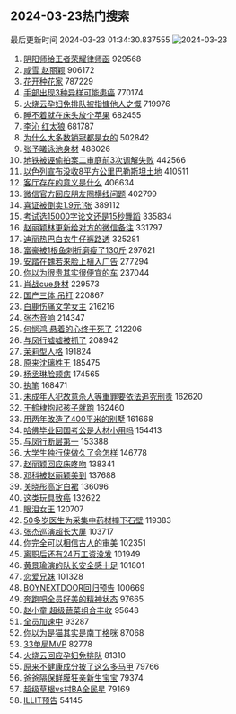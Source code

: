 ## 2024-03-23热门搜索 
最后更新时间 2024-03-23 01:34:30.837555 
![2024-03-23](https://imgs-storage.s3.us-east-005.backblazeb2.com/20240323/2024-03-23.png?versionId=4_z8fbbed132d73df8689c40f13_f114cd4f6e2744783_d20240322_m173430_c005_v0501018_t0045_u01711128870736) 
1. [阴阳师给王者荣耀律师函](https://s.weibo.com/weibo?q=%E9%98%B4%E9%98%B3%E5%B8%88%E7%BB%99%E7%8E%8B%E8%80%85%E8%8D%A3%E8%80%80%E5%BE%8B%E5%B8%88%E5%87%BD&t=31&band_rank=2&Refer=top) 929568
1. [咸雪 赵丽颖](https://s.weibo.com/weibo?q=%E5%92%B8%E9%9B%AA%20%E8%B5%B5%E4%B8%BD%E9%A2%96&t=31&band_rank=1&Refer=top) 906172
1. [花开种花家](https://s.weibo.com/weibo?q=%23%E8%8A%B1%E5%BC%80%E7%A7%8D%E8%8A%B1%E5%AE%B6%23&t=31&band_rank=3&Refer=top) 787229
1. [手部出现3种异样可能患癌](https://s.weibo.com/weibo?q=%23%E6%89%8B%E9%83%A8%E5%87%BA%E7%8E%B03%E7%A7%8D%E5%BC%82%E6%A0%B7%E5%8F%AF%E8%83%BD%E6%82%A3%E7%99%8C%23&t=31&band_rank=4&Refer=top) 770174
1. [火烧云孕妇免排队被指慷他人之慨](https://s.weibo.com/weibo?q=%23%E7%81%AB%E7%83%A7%E4%BA%91%E5%AD%95%E5%A6%87%E5%85%8D%E6%8E%92%E9%98%9F%E8%A2%AB%E6%8C%87%E6%85%B7%E4%BB%96%E4%BA%BA%E4%B9%8B%E6%85%A8%23&t=31&band_rank=49&Refer=top) 719976
1. [睡不着就在床头放个苹果](https://s.weibo.com/weibo?q=%23%E7%9D%A1%E4%B8%8D%E7%9D%80%E5%B0%B1%E5%9C%A8%E5%BA%8A%E5%A4%B4%E6%94%BE%E4%B8%AA%E8%8B%B9%E6%9E%9C%23&t=31&band_rank=5&Refer=top) 682455
1. [李沁 红太狼](https://s.weibo.com/weibo?q=%E6%9D%8E%E6%B2%81%20%E7%BA%A2%E5%A4%AA%E7%8B%BC&t=31&band_rank=6&Refer=top) 681787
1. [为什么大多数销冠都是女的](https://s.weibo.com/weibo?q=%23%E4%B8%BA%E4%BB%80%E4%B9%88%E5%A4%A7%E5%A4%9A%E6%95%B0%E9%94%80%E5%86%A0%E9%83%BD%E6%98%AF%E5%A5%B3%E7%9A%84%23&t=31&band_rank=7&Refer=top) 502842
1. [张予曦泳池身材](https://s.weibo.com/weibo?q=%23%E5%BC%A0%E4%BA%88%E6%9B%A6%E6%B3%B3%E6%B1%A0%E8%BA%AB%E6%9D%90%23&t=31&band_rank=8&Refer=top) 488026
1. [地铁被诬偷拍案二审庭前3次调解失败](https://s.weibo.com/weibo?q=%23%E5%9C%B0%E9%93%81%E8%A2%AB%E8%AF%AC%E5%81%B7%E6%8B%8D%E6%A1%88%E4%BA%8C%E5%AE%A1%E5%BA%AD%E5%89%8D3%E6%AC%A1%E8%B0%83%E8%A7%A3%E5%A4%B1%E8%B4%A5%23&t=31&band_rank=9&Refer=top) 442566
1. [以色列宣布没收8平方公里巴勒斯坦土地](https://s.weibo.com/weibo?q=%23%E4%BB%A5%E8%89%B2%E5%88%97%E5%AE%A3%E5%B8%83%E6%B2%A1%E6%94%B68%E5%B9%B3%E6%96%B9%E5%85%AC%E9%87%8C%E5%B7%B4%E5%8B%92%E6%96%AF%E5%9D%A6%E5%9C%9F%E5%9C%B0%23&t=31&band_rank=10&Refer=top) 410511
1. [客厅存在的意义是什么](https://s.weibo.com/weibo?q=%23%E5%AE%A2%E5%8E%85%E5%AD%98%E5%9C%A8%E7%9A%84%E6%84%8F%E4%B9%89%E6%98%AF%E4%BB%80%E4%B9%88%23&t=31&band_rank=13&Refer=top) 406634
1. [微信官方回应朋友圈横线问题](https://s.weibo.com/weibo?q=%23%E5%BE%AE%E4%BF%A1%E5%AE%98%E6%96%B9%E5%9B%9E%E5%BA%94%E6%9C%8B%E5%8F%8B%E5%9C%88%E6%A8%AA%E7%BA%BF%E9%97%AE%E9%A2%98%23&t=31&band_rank=11&Refer=top) 402799
1. [喜证被倒卖1.9元1张](https://s.weibo.com/weibo?q=%23%E5%96%9C%E8%AF%81%E8%A2%AB%E5%80%92%E5%8D%961.9%E5%85%831%E5%BC%A0%23&t=31&band_rank=12&Refer=top) 389112
1. [考试选15000字论文还是15秒舞蹈](https://s.weibo.com/weibo?q=%23%E8%80%83%E8%AF%95%E9%80%8915000%E5%AD%97%E8%AE%BA%E6%96%87%E8%BF%98%E6%98%AF15%E7%A7%92%E8%88%9E%E8%B9%88%23&t=31&band_rank=20&Refer=top) 335834
1. [赵丽颖林更新给对方的微信备注](https://s.weibo.com/weibo?q=%23%E8%B5%B5%E4%B8%BD%E9%A2%96%E6%9E%97%E6%9B%B4%E6%96%B0%E7%BB%99%E5%AF%B9%E6%96%B9%E7%9A%84%E5%BE%AE%E4%BF%A1%E5%A4%87%E6%B3%A8%23&t=31&band_rank=14&Refer=top) 331797
1. [迪丽热巴白衣牛仔裤路透](https://s.weibo.com/weibo?q=%23%E8%BF%AA%E4%B8%BD%E7%83%AD%E5%B7%B4%E7%99%BD%E8%A1%A3%E7%89%9B%E4%BB%94%E8%A3%A4%E8%B7%AF%E9%80%8F%23&t=31&band_rank=17&Refer=top) 325281
1. [富豪被1根鱼刺折磨瘦了130斤](https://s.weibo.com/weibo?q=%23%E5%AF%8C%E8%B1%AA%E8%A2%AB1%E6%A0%B9%E9%B1%BC%E5%88%BA%E6%8A%98%E7%A3%A8%E7%98%A6%E4%BA%86130%E6%96%A4%23&t=31&band_rank=15&Refer=top) 297621
1. [安踏在魏若来脸上植入广告](https://s.weibo.com/weibo?q=%E5%AE%89%E8%B8%8F%E5%9C%A8%E9%AD%8F%E8%8B%A5%E6%9D%A5%E8%84%B8%E4%B8%8A%E6%A4%8D%E5%85%A5%E5%B9%BF%E5%91%8A&t=31&band_rank=16&Refer=top) 277294
1. [你以为很贵其实很便宜的车](https://s.weibo.com/weibo?q=%23%E4%BD%A0%E4%BB%A5%E4%B8%BA%E5%BE%88%E8%B4%B5%E5%85%B6%E5%AE%9E%E5%BE%88%E4%BE%BF%E5%AE%9C%E7%9A%84%E8%BD%A6%23&t=31&band_rank=46&Refer=top) 237044
1. [肖战cue身材](https://s.weibo.com/weibo?q=%23%E8%82%96%E6%88%98cue%E8%BA%AB%E6%9D%90%23&t=31&band_rank=17&Refer=top) 229573
1. [国产三体 吊打](https://s.weibo.com/weibo?q=%E5%9B%BD%E4%BA%A7%E4%B8%89%E4%BD%93%20%E5%90%8A%E6%89%93&t=31&band_rank=18&Refer=top) 220867
1. [白鹿伤痛文学女主](https://s.weibo.com/weibo?q=%23%E7%99%BD%E9%B9%BF%E4%BC%A4%E7%97%9B%E6%96%87%E5%AD%A6%E5%A5%B3%E4%B8%BB%23&t=31&band_rank=19&Refer=top) 216216
1. [张杰音响](https://s.weibo.com/weibo?q=%E5%BC%A0%E6%9D%B0%E9%9F%B3%E5%93%8D&t=31&band_rank=21&Refer=top) 214347
1. [何悯鸿 悬着的心终于死了](https://s.weibo.com/weibo?q=%E4%BD%95%E6%82%AF%E9%B8%BF%20%E6%82%AC%E7%9D%80%E7%9A%84%E5%BF%83%E7%BB%88%E4%BA%8E%E6%AD%BB%E4%BA%86&t=31&band_rank=22&Refer=top) 212206
1. [与凤行嘘嘘被抓了](https://s.weibo.com/weibo?q=%23%E4%B8%8E%E5%87%A4%E8%A1%8C%E5%98%98%E5%98%98%E8%A2%AB%E6%8A%93%E4%BA%86%23&t=31&band_rank=23&Refer=top) 208942
1. [茉莉型人格](https://s.weibo.com/weibo?q=%23%E8%8C%89%E8%8E%89%E5%9E%8B%E4%BA%BA%E6%A0%BC%23&t=31&band_rank=24&Refer=top) 191824
1. [原来沈璃姓王](https://s.weibo.com/weibo?q=%23%E5%8E%9F%E6%9D%A5%E6%B2%88%E7%92%83%E5%A7%93%E7%8E%8B%23&t=31&band_rank=25&Refer=top) 185475
1. [杨丞琳脸颊痣](https://s.weibo.com/weibo?q=%23%E6%9D%A8%E4%B8%9E%E7%90%B3%E8%84%B8%E9%A2%8A%E7%97%A3%23&t=31&band_rank=31&Refer=top) 174565
1. [执笔](https://s.weibo.com/weibo?q=%E6%89%A7%E7%AC%94&t=31&band_rank=26&Refer=top) 168471
1. [未成年人犯故意杀人等重罪要依法追究刑责](https://s.weibo.com/weibo?q=%23%E6%9C%AA%E6%88%90%E5%B9%B4%E4%BA%BA%E7%8A%AF%E6%95%85%E6%84%8F%E6%9D%80%E4%BA%BA%E7%AD%89%E9%87%8D%E7%BD%AA%E8%A6%81%E4%BE%9D%E6%B3%95%E8%BF%BD%E7%A9%B6%E5%88%91%E8%B4%A3%23&t=31&band_rank=27&Refer=top) 162620
1. [王鹤棣抱起孩子就跑](https://s.weibo.com/weibo?q=%23%E7%8E%8B%E9%B9%A4%E6%A3%A3%E6%8A%B1%E8%B5%B7%E5%AD%A9%E5%AD%90%E5%B0%B1%E8%B7%91%23&t=31&band_rank=28&Refer=top) 162460
1. [用两年改造了400平米的别墅](https://s.weibo.com/weibo?q=%23%E7%94%A8%E4%B8%A4%E5%B9%B4%E6%94%B9%E9%80%A0%E4%BA%86400%E5%B9%B3%E7%B1%B3%E7%9A%84%E5%88%AB%E5%A2%85%23&t=31&band_rank=29&Refer=top) 161668
1. [哈佛毕业回国考公是大材小用吗](https://s.weibo.com/weibo?q=%23%E5%93%88%E4%BD%9B%E6%AF%95%E4%B8%9A%E5%9B%9E%E5%9B%BD%E8%80%83%E5%85%AC%E6%98%AF%E5%A4%A7%E6%9D%90%E5%B0%8F%E7%94%A8%E5%90%97%23&t=31&band_rank=30&Refer=top) 154413
1. [与凤行断层第一](https://s.weibo.com/weibo?q=%23%E4%B8%8E%E5%87%A4%E8%A1%8C%E6%96%AD%E5%B1%82%E7%AC%AC%E4%B8%80%23&t=31&band_rank=31&Refer=top) 153388
1. [大学生独行侠做久了会怎样](https://s.weibo.com/weibo?q=%23%E5%A4%A7%E5%AD%A6%E7%94%9F%E7%8B%AC%E8%A1%8C%E4%BE%A0%E5%81%9A%E4%B9%85%E4%BA%86%E4%BC%9A%E6%80%8E%E6%A0%B7%23&t=31&band_rank=32&Refer=top) 146778
1. [赵丽颖回应床咚吻](https://s.weibo.com/weibo?q=%23%E8%B5%B5%E4%B8%BD%E9%A2%96%E5%9B%9E%E5%BA%94%E5%BA%8A%E5%92%9A%E5%90%BB%23&t=31&band_rank=34&Refer=top) 138341
1. [邓科被赵丽颖美到](https://s.weibo.com/weibo?q=%23%E9%82%93%E7%A7%91%E8%A2%AB%E8%B5%B5%E4%B8%BD%E9%A2%96%E7%BE%8E%E5%88%B0%23&t=31&band_rank=33&Refer=top) 137688
1. [关晓彤高定白裙](https://s.weibo.com/weibo?q=%23%E5%85%B3%E6%99%93%E5%BD%A4%E9%AB%98%E5%AE%9A%E7%99%BD%E8%A3%99%23&t=31&band_rank=34&Refer=top) 136096
1. [这类玩具致癌](https://s.weibo.com/weibo?q=%23%E8%BF%99%E7%B1%BB%E7%8E%A9%E5%85%B7%E8%87%B4%E7%99%8C%23&t=31&band_rank=35&Refer=top) 132622
1. [眼泪女王](https://s.weibo.com/weibo?q=%E7%9C%BC%E6%B3%AA%E5%A5%B3%E7%8E%8B&t=31&band_rank=36&Refer=top) 120707
1. [50多岁医生为采集中药材摔下石壁](https://s.weibo.com/weibo?q=%2350%E5%A4%9A%E5%B2%81%E5%8C%BB%E7%94%9F%E4%B8%BA%E9%87%87%E9%9B%86%E4%B8%AD%E8%8D%AF%E6%9D%90%E6%91%94%E4%B8%8B%E7%9F%B3%E5%A3%81%23&t=31&band_rank=37&Refer=top) 119383
1. [张杰巡演超长大屏](https://s.weibo.com/weibo?q=%23%E5%BC%A0%E6%9D%B0%E5%B7%A1%E6%BC%94%E8%B6%85%E9%95%BF%E5%A4%A7%E5%B1%8F%23&t=31&band_rank=38&Refer=top) 103717
1. [你完全可以相信古人的审美](https://s.weibo.com/weibo?q=%23%E4%BD%A0%E5%AE%8C%E5%85%A8%E5%8F%AF%E4%BB%A5%E7%9B%B8%E4%BF%A1%E5%8F%A4%E4%BA%BA%E7%9A%84%E5%AE%A1%E7%BE%8E%23&t=31&band_rank=39&Refer=top) 102351
1. [离职后还有24万工资没发](https://s.weibo.com/weibo?q=%23%E7%A6%BB%E8%81%8C%E5%90%8E%E8%BF%98%E6%9C%8924%E4%B8%87%E5%B7%A5%E8%B5%84%E6%B2%A1%E5%8F%91%23&t=31&band_rank=40&Refer=top) 101949
1. [黄景瑜演的队长安全感十足](https://s.weibo.com/weibo?q=%E9%BB%84%E6%99%AF%E7%91%9C%E6%BC%94%E7%9A%84%E9%98%9F%E9%95%BF%E5%AE%89%E5%85%A8%E6%84%9F%E5%8D%81%E8%B6%B3&t=31&band_rank=41&Refer=top) 101801
1. [恋爱兄妹](https://s.weibo.com/weibo?q=%E6%81%8B%E7%88%B1%E5%85%84%E5%A6%B9&t=31&band_rank=43&Refer=top) 101328
1. [BOYNEXTDOOR回归预告](https://s.weibo.com/weibo?q=BOYNEXTDOOR%E5%9B%9E%E5%BD%92%E9%A2%84%E5%91%8A&t=31&band_rank=42&Refer=top) 100669
1. [奔跑吧全员好美的精神状态](https://s.weibo.com/weibo?q=%23%E5%A5%94%E8%B7%91%E5%90%A7%E5%85%A8%E5%91%98%E5%A5%BD%E7%BE%8E%E7%9A%84%E7%B2%BE%E7%A5%9E%E7%8A%B6%E6%80%81%23&t=31&band_rank=43&Refer=top) 97665
1. [赵小童 超级蔬菜组合丰收](https://s.weibo.com/weibo?q=%E8%B5%B5%E5%B0%8F%E7%AB%A5%20%E8%B6%85%E7%BA%A7%E8%94%AC%E8%8F%9C%E7%BB%84%E5%90%88%E4%B8%B0%E6%94%B6&t=31&band_rank=44&Refer=top) 95648
1. [全员加速中](https://s.weibo.com/weibo?q=%E5%85%A8%E5%91%98%E5%8A%A0%E9%80%9F%E4%B8%AD&t=31&band_rank=45&Refer=top) 93287
1. [你以为是猫其实是南丁格咪](https://s.weibo.com/weibo?q=%23%E4%BD%A0%E4%BB%A5%E4%B8%BA%E6%98%AF%E7%8C%AB%E5%85%B6%E5%AE%9E%E6%98%AF%E5%8D%97%E4%B8%81%E6%A0%BC%E5%92%AA%23&t=31&band_rank=44&Refer=top) 87068
1. [33单局MVP](https://s.weibo.com/weibo?q=%2333%E5%8D%95%E5%B1%80MVP%23&t=31&band_rank=47&Refer=top) 82778
1. [火烧云回应孕妇免排队](https://s.weibo.com/weibo?q=%23%E7%81%AB%E7%83%A7%E4%BA%91%E5%9B%9E%E5%BA%94%E5%AD%95%E5%A6%87%E5%85%8D%E6%8E%92%E9%98%9F%23&t=31&band_rank=50&Refer=top) 81310
1. [原来不健康成分披了这么多马甲](https://s.weibo.com/weibo?q=%23%E5%8E%9F%E6%9D%A5%E4%B8%8D%E5%81%A5%E5%BA%B7%E6%88%90%E5%88%86%E6%8A%AB%E4%BA%86%E8%BF%99%E4%B9%88%E5%A4%9A%E9%A9%AC%E7%94%B2%23&t=31&band_rank=48&Refer=top) 79766
1. [爸爸隔保鲜膜狂亲新生宝宝](https://s.weibo.com/weibo?q=%23%E7%88%B8%E7%88%B8%E9%9A%94%E4%BF%9D%E9%B2%9C%E8%86%9C%E7%8B%82%E4%BA%B2%E6%96%B0%E7%94%9F%E5%AE%9D%E5%AE%9D%23&t=31&band_rank=49&Refer=top) 79374
1. [超级草根vs村BA全民星](https://s.weibo.com/weibo?q=%23%E8%B6%85%E7%BA%A7%E8%8D%89%E6%A0%B9vs%E6%9D%91BA%E5%85%A8%E6%B0%91%E6%98%9F%23&t=31&band_rank=50&Refer=top) 79169
1. [ILLIT预告](https://s.weibo.com/weibo?q=ILLIT%E9%A2%84%E5%91%8A&t=31&band_rank=44&Refer=top) 54145
